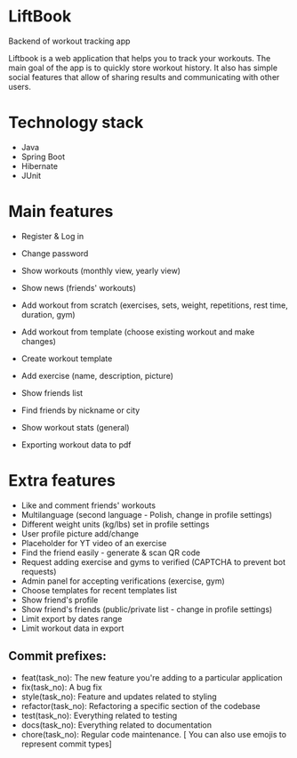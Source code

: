 # LiftBook
Backend of workout tracking app

Liftbook is a web application that helps you to track your workouts. The main goal of the app is to quickly store workout history. It also has simple social features that allow of sharing results and communicating with other users.

# Technology stack
- Java
- Spring Boot
- Hibernate
- JUnit

# Main features

- Register & Log in
- Change password

- Show workouts (monthly view, yearly view)
- Show news (friends' workouts)
- Add workout from scratch (exercises, sets, weight, repetitions, rest time, duration, gym)
- Add workout from template (choose existing workout and make changes)
- Create workout template
- Add exercise (name, description, picture)
- Show friends list
- Find friends by nickname or city
- Show workout stats (general)
- Exporting workout data to pdf

# Extra features
- Like and comment friends' workouts
- Multilanguage (second language - Polish, change in profile settings) 
- Different weight units (kg/lbs) set in profile settings
- User profile picture add/change
- Placeholder for YT video of an exercise
- Find the friend easily - generate & scan QR code
- Request adding exercise and gyms to verified (CAPTCHA to prevent bot requests)
- Admin panel for accepting verifications (exercise, gym)
- Choose templates for recent templates list
- Show friend's profile
- Show friend's friends (public/private list - change in profile settings)
- Limit export by dates range
- Limit workout data in export

## Commit prefixes:

- feat(task_no): The new feature you're adding to a particular application
- fix(task_no): A bug fix
- style(task_no): Feature and updates related to styling
- refactor(task_no): Refactoring a specific section of the codebase
- test(task_no): Everything related to testing
- docs(task_no): Everything related to documentation
- chore(task_no): Regular code maintenance. [ You can also use emojis to represent commit types]
